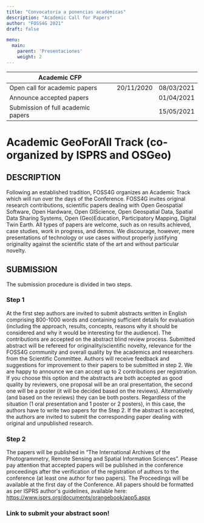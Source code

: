 ```yaml
---
title: "Convocatoria a ponencias académicas"
description: "Academic Call for Papers"
author: "FOSS4G 2021"
draft: false

menu:
  main:
    parent: 'Presentaciones'
    weight: 2
---
```

| Academic CFP                      |            |            |  
|-----------------------------------|------------|------------|                          
|Open call for academic papers      | 20/11/2020 | 08/03/2021 |                            
|Announce accepted papers           |            | 01/04/2021 |     
|Submission of full academic papers |            | 15/05/2021 |    

# Academic GeoForAll Track (co-organized by ISPRS and OSGeo) 

## DESCRIPTION

Following an established tradition, FOSS4G organizes an Academic Track which will run over the days of the Conference. FOSS4G invites original research contributions, scientific papers dealing with Open Geospatial Software, Open Hardware, Open GIScience, Open Geospatial Data, Spatial Data Sharing Systems, Open (Geo)Education, Participatory Mapping, Digital Twin Earth. All types of papers are welcome, such as on results achieved, case studies, work in progress, and demos. We discourage, however, mere presentations of technology or use cases without properly justifying originality against the scientific state of the art and without particular novelty.

## SUBMISSION

The submission procedure is divided in two steps. 

### **Step 1**

At the first step authors are invited to submit abstracts written in English comprising 800-1000 words and containing sufficient details for evaluation (including the approach, results, concepts, reasons why it should be considered and why it would be interesting for the audience). 
The contributions are accepted on the abstract blind review process. Submitted abstract will be refereed for originality/scientific novelty, relevance for the FOSS4G community and overall quality by the academics and researchers from the Scientific Committee. Authors will receive feedback and suggestions for improvement to their papers to be submitted in step 2.
We are happy to announce we can accept up to 2 contributions per registration. If you choose this option and the abstracts are both accepted as good quality by reviewers, one proposal will be an oral presentation, the second one will be a poster (it will be decided based on the reviews). Alternatively (and based on the reviews) they can be both posters. Regardless of the situation (1 oral presentation and 1 poster or 2 posters), in this case, the authors have to write two papers for the Step 2. 
If the abstract is accepted, the authors are invited to submit the corresponding paper dealing with original and unpublished research. 

### **Step 2**
The papers will be published in “The International Archives of the Photogrammetry, Remote Sensing and Spatial Information Sciences”. Please pay attention that accepted papers will be published in the conference proceedings after the verification of the registration of authors to the conference (at least one author for two papers). The Proceedings will be available at the first day of the Conference.
All papers should be formatted as per ISPRS author's guidelines, available here:  https://www.isprs.org/documents/orangebook/app5.aspx 

### **Link to submit your abstract soon!**